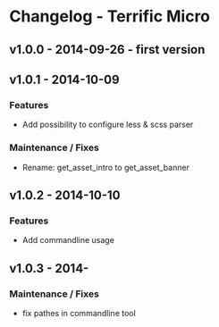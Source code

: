 # Changelog - Terrific Micro

## v1.0.0 - 2014-09-26 - first version

## v1.0.1 - 2014-10-09

### Features

* Add possibility to configure less & scss parser

### Maintenance / Fixes

* Rename: get_asset_intro to get_asset_banner

## v1.0.2 - 2014-10-10

### Features

* Add commandline usage

## v1.0.3 - 2014-

### Maintenance / Fixes

* fix pathes in commandline tool
